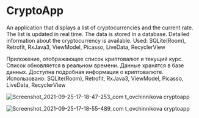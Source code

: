 # CryptoApp
An application that displays a list of cryptocurrencies and the current rate. The list is updated in real time. The data is stored in a database. 
Detailed information about the cryptocurrency is available.
Used: SQLite(Room), Retrofit, RxJava3, ViewModel, Picasso, LiveData, RecyclerView

Приложение, отображающее список криптовалют и текущий курс. Список обновляется в реальном времени. Данные хранятся в базе данных. Доступна подробная информация о криптовалюте.
Использовано: SQLite(Room), Retrofit, RxJava3, ViewModel, Picasso, LiveData, RecyclerView


![Screenshot_2021-09-25-17-18-47-253_com t_ovchinnikova cryptoapp](https://user-images.githubusercontent.com/84726881/134774803-0f2cc894-d78c-4a49-a184-aba7ab94c113.jpg)

![Screenshot_2021-09-25-17-18-55-489_com t_ovchinnikova cryptoapp](https://user-images.githubusercontent.com/84726881/134774815-940cd273-7786-4026-a232-cc8df32405b5.jpg)
